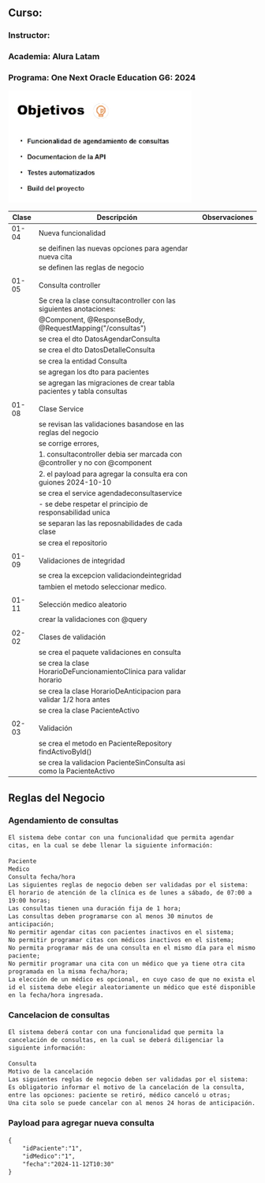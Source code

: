 ## Curso:
### Instructor:
### Academia: Alura Latam
### Programa: One Next Oracle Education G6: 2024


![img.png](img.png)

| Clase | Descripción                                                                 | Observaciones |
|-------|-----------------------------------------------------------------------------|---------------|
| 01-04 | Nueva funcionalidad                                                         |               |
|       | se deifinen las nuevas opciones para agendar nueva cita                     |               |
|       | se definen las reglas de negocio                                            |               |
|       |                                                                             |               |
| 01-05 | Consulta controller                                                         |               |
|       | Se crea la clase consultacontroller con las siguientes anotaciones:         |               |
|       | @Component, @ResponseBody, @RequestMapping("/consultas")                    |               |
|       | se crea el dto DatosAgendarConsulta                                         |               |
|       | se crea el dto DatosDetalleConsulta                                         |               |
|       | se crea la entidad Consulta                                                 |               |
|       | se agregan los dto para pacientes                                           |               |
|       | se agregan las migraciones de crear tabla pacientes y tabla consultas       |               |
|       |                                                                             |               |
| 01-08 | Clase Service                                                               |               |
|       | se revisan las validaciones basandose en las reglas del negocio             |               |
|       | se corrige errores,                                                         |               |
|       | 1. consultacontroller debia ser marcada con @controller y no con @component |               |
|       | 2. el payload para agregar la consulta era con guiones 2024-10-10           |               |
|       | se crea el service agendadeconsultaservice                                  |               |
|       | - se debe respetar el principio de responsabilidad unica                    |               |
|       | se separan las las reposnabilidades de cada clase                           |               |
|       | se crea el repositorio                                                      |               |
|       |                                                                             |               |
| 01-09 | Validaciones de integridad                                                  |               |
|       | se crea la excepcion validaciondeintegridad                                 |               |
|       | tambien el metodo seleccionar medico.                                       |               |
|       |                                                                             |               |
| 01-11 | Selección medico aleatorio                                                  |               |
|       | crear la validaciones con @query                                            |               |
|       |                                                                             |               |
| 02-02 | Clases de validación                                                        |               |
|       | se crea el paquete validaciones en consulta                                 |               |
|       | se crea la clase HorarioDeFuncionamientoClinica para validar horario        |               |
|       | se crea la clase HorarioDeAnticipacion para validar 1/2 hora antes          |               |
|       | se crea la clase PacienteActivo                                             |               |
|       |                                                                             |               |
| 02-03 | Validación                                                                  |               |
|       | se crea el metodo en PacienteRepository   findActivoById()                  |               |
|       | se crea la validacion PacienteSinConsulta asi como la PacienteActivo        |               |


## Reglas del Negocio

### Agendamiento de consultas

    El sistema debe contar con una funcionalidad que permita agendar citas, en la cual se debe llenar la siguiente información:

    Paciente
    Medico
    Consulta fecha/hora
    Las siguientes reglas de negocio deben ser validadas por el sistema:
    El horario de atención de la clínica es de lunes a sábado, de 07:00 a 19:00 horas;
    Las consultas tienen una duración fija de 1 hora;
    Las consultas deben programarse con al menos 30 minutos de anticipación;
    No permitir agendar citas con pacientes inactivos en el sistema;
    No permitir programar citas con médicos inactivos en el sistema;
    No permita programar más de una consulta en el mismo día para el mismo paciente;
    No permitir programar una cita con un médico que ya tiene otra cita programada en la misma fecha/hora;
    La elección de un médico es opcional, en cuyo caso de que no exista el id el sistema debe elegir aleatoriamente un médico que esté disponible en la fecha/hora ingresada.


### Cancelacion de consultas

    El sistema deberá contar con una funcionalidad que permita la cancelación de consultas, en la cual se deberá diligenciar la siguiente información:

    Consulta
    Motivo de la cancelación
    Las siguientes reglas de negocio deben ser validadas por el sistema:
    Es obligatorio informar el motivo de la cancelación de la consulta, entre las opciones: paciente se retiró, médico canceló u otras;
    Una cita solo se puede cancelar con al menos 24 horas de anticipación.

### Payload para agregar nueva consulta

    {
        "idPaciente":"1",
        "idMedico":"1",
        "fecha":"2024-11-12T10:30"
    }